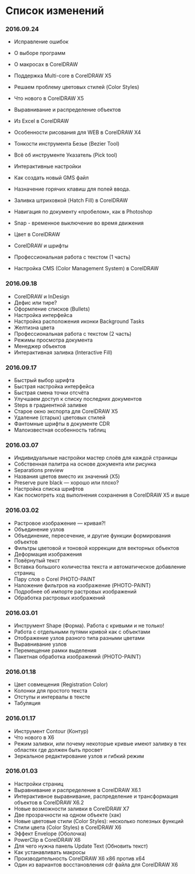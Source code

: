 # Список изменений

### 2016.09.24

* Исправление ошибок

* О выборе программ
* О макросах в CorelDRAW
* Поддержка Multi-core в CorelDRAW X5
* Решаем проблему цветовых стилей (Color Styles)
* Что нового в CorelDRAW X5
* Выравнивание и распределение объектов
* Из Excel в CorelDRAW
* Особенности рисования для WEB в CorelDRAW X4
* Тонкости инструмента Безье (Bezier Tool)
* Всё об инструменте Указатель (Pick tool)
* Интерактивные настройки
* Как создать новый GMS файл
* Назначение горячих клавиш для полей ввода.
* Заливка штриховкой (Hatch Fill) в CorelDRAW
* Навигация по документу «пробелом», как в Photoshop
* Snap - временное выключение во время движения
* Цвет в CorelDRAW
* CorelDRAW и шрифты
* Профессиональная работа с текстом (1 часть)
* Настройка CMS (Color Management System) в CorelDRAW

### 2016.09.18

+ CorelDRAW и InDesign
+ Дефис или тире?
+ Оформление списков (Bullets)
+ Настройка интерфейса
+ Настройка расположения иконки Background Tasks
+ Желтизна цвета
+ Профессиональная работа с текстом (2 часть)
+ Режимы просмотра документа
+ Менеджер объектов
+ Интерактивная заливка (Interactive Fill)

### 2016.09.17

+ Быстрый выбор шрифта
+ Быстрая настройка интерфейса
+ Быстрая смена точки отсчёта
+ Улучшаем доступ к списку последних документов
+ Steps в градиентной заливке
+ Старое окно экспорта для CorelDRAW X5
+ Удаление (старых) цветовых стилей
+ Фантомные шрифты в документе CDR
+ Малоизвестная особенность таблиц

### 2016.03.07

+ Индивидуальные настройки мастер слоёв для каждой страницы
+ Собственная палитра на основе документа или рисунка
+ Separations preview
+ Названия цветов вместо их значений (X5)
+ Preserve pure black — хорошо или плохо?
+ Настройка списка шрифтов
+ Как посмотреть ход выполнения сохранения в CorelDRAW X5 и выше

### 2016.03.02

+ Растровое изображение — кривая?!
+ Объединение узлов
+ Объединение, пересечение, и другие функции формирования объектов
+ Фильтры цветовой и тоновой коррекции для векторных объектов
+ Деформация изображения
+ Повёрнутый текст
+ Вставка большого количества текста и автоматическое добавление страниц
+ Пару слов о Corel PHOTO-PAINT
+ Наложение фильтров на изображение (PHOTO-PAINT)
+ Подробнее об импорте растровых изображений
+ Обработка растровых изображений

### 2016.03.01

+ Инструмент Shape (Форма). Работа с кривыми и не только!
+ Работа с отдельными путями кривой как с объектами
+ Отображение узлов разного типа разными цветами
+ Выравнивание узлов
+ Перемещение рамки выделения
+ Пакетная обработка изображений (PHOTO-PAINT)

### 2016.01.18

+ Цвет совмещения (Registration Color)
+ Колонки для простого текста
+ Отступы и интервалы в тексте
+ Табуляция

### 2016.01.17

+ Инструмент Contour (Контур)
+ Что нового в X6
+ Режим заливки, или почему некоторые кривые имеют заливку в тех областях где должен быть просвет
+ Зеркальное редактирование узлов и гибкий режим

### 2016.01.03

+ Настройки страниц
+ Выравнивание и распределение в CorelDRAW X6.1
+ Интерактивное выравнивание, распределение и трансформация объектов в CorelDRAW X6.2
+ Новые возможности заливки в CorelDRAW X7
+ Две прозрачности на одном объекте (хак)
+ Новые цветовые стили (Color Styles): несколько полезных функций
+ Стили цвета (Color Styles) в CorelDRAW X6
+ Эффект Envelope (Оболочка)
+ PowerClip в CorelDRAW X6
+ Для чего нужна панель Update Text (Обновить текст)
+ Как устанавливать макросы
+ Производительность CorelDRAW X6 x86 против x64
+ Один из вариантов восстановления cdr файла для CorelDRAW X6

